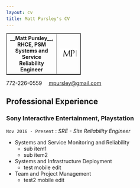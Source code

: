 ```yaml
---
layout: cv
title: Matt Pursley's CV
---
```


<table style="width:40%" border="1">
  <tr>
    <th>__Matt Pursley__, RHCE, PSM<br>Systems and Service Reliability Engineer</th> 
    <th> <img src="assets/matt pursley resume logo v2 cropped.png" width="200"> </th>
  </tr>
</table>

  
<div id="webaddress">
<i class="fi-telephone"></i>
772-226-0559
<i class="fi-mail" style="margin-left:1em"></i>
<a href="mpursley@gmail.com">mpursley@gmail.com</a>
</div>

## Professional Experience

### __Sony Interactive Entertainment, Playstation__
```Nov 2016 - Present``` : _SRE - Site Reliability Engineer_

* Systems and Service Monitoring and Reliability
  * sub item1
  * sub item2
* Systems and Infrastructure Deployment
  * test mobile edit
* Team and Project Management
  * test2 mobile edit
